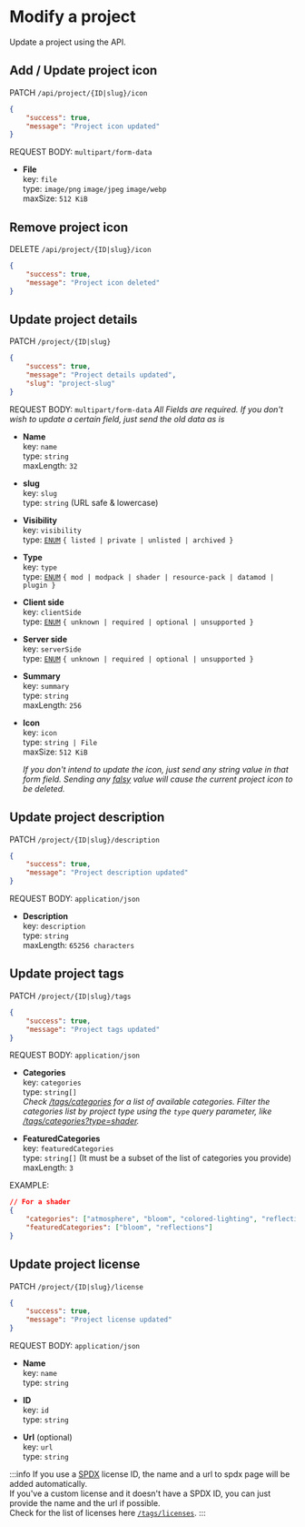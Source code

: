 # Modify a project
Update a project using the API.



## Add / Update project icon

PATCH `/api/project/{ID|slug}/icon`

```json
{
    "success": true,
    "message": "Project icon updated"
}
```

REQUEST BODY: `multipart/form-data`
- **File** \
    key: `file` \
    type: `image/png` `image/jpeg` `image/webp` \
    maxSize: `512 KiB`



## Remove project icon
DELETE `/api/project/{ID|slug}/icon`

```json
{
    "success": true,
    "message": "Project icon deleted"
}
```



## Update project details
PATCH `/project/{ID|slug}`

```json
{
    "success": true,
    "message": "Project details updated",
    "slug": "project-slug"
}
```

REQUEST BODY: `multipart/form-data`
*All Fields are required. If you don't wish to update a certain field, just send the old data as is*

- **Name** \
    key: `name` \
    type: `string` \
    maxLength: `32`

- **slug** \
    key: `slug` \
    type: `string` (URL safe & lowercase)

- **Visibility** \
    key: `visibility` \
    type: [`ENUM`](/packages/utils/src/types/index.ts#L74) `{ listed | private | unlisted | archived }`

- **Type** \
    key: `type` \
    type: [`ENUM`](/packages/utils/src/types/index.ts#L44) `{ mod | modpack | shader | resource-pack | datamod | plugin }`

- **Client side** \
    key: `clientSide` \
    type: [`ENUM`](/packages/utils/src/types/index.ts#L159) `{ unknown | required | optional | unsupported }`

- **Server side** \
    key: `serverSide` \
    type: [`ENUM`](/packages/utils/src/types/index.ts#L159) `{ unknown | required | optional | unsupported }`

- **Summary** \
    key: `summary` \
    type: `string` \
    maxLength: `256`

- **Icon** \
    key: `icon` \
    type: `string | File` \
    maxSize: `512 KiB`

    *If you don't intend to update the icon, just send any string value in that form field. Sending any [falsy](https://developer.mozilla.org/en-US/docs/Glossary/Falsy) value will cause the current project icon to be deleted.*



## Update project description
PATCH `/project/{ID|slug}/description`

```json
{
    "success": true,
    "message": "Project description updated"
}
```

REQUEST BODY: `application/json`
- **Description** \
    key: `description` \
    type: `string` \
    maxLength: `65256 characters`



## Update project tags
PATCH `/project/{ID|slug}/tags`

```json
{
    "success": true,
    "message": "Project tags updated"
}
```

REQUEST BODY: `application/json`
- **Categories** \
    key: `categories` \
    type: `string[]` \
    *Check [/tags/categories](/api/tags/categories) for a list of available categories. Filter the categories list by project type using the `type` query parameter, like [/tags/categories?type=shader](/api/tags/categories?type=shader).*

- **FeaturedCategories** \
    key: `featuredCategories` \
    type: `string[]` (It must be a subset of the list of categories you provide) \
    maxLength: `3`

EXAMPLE:
```json
// For a shader
{
    "categories": ["atmosphere", "bloom", "colored-lighting", "reflections"],
    "featuredCategories": ["bloom", "reflections"]
}
```



## Update project license
PATCH `/project/{ID|slug}/license`

```json
{
    "success": true,
    "message": "Project license updated"
}
```

REQUEST BODY: `application/json`

- **Name** \
    key: `name` \
    type: `string`

- **ID** \
    key: `id` \
    type: `string`

- **Url** (optional) \
    key: `url` \
    type: `string`

:::info
If you use a [SPDX](https://spdx.org) license ID, the name and a url to spdx page will be added automatically. \
If you've a custom license and it doesn't have a SPDX ID, you can just provide the name and the url if possible. \
Check for the list of licenses here [`/tags/licenses`](/api/tags/licenses).
:::